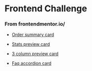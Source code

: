 # Frontend Challenge

### From frontendmentor.io/

- [Order summary card](https://pitermobile.github.io/Challenge/Order-summary/)

- [Stats preview card](https://pitermobile.github.io/Challenge/Stats-preview-card/)

- [3 column preview card](https://pitermobile.github.io/Challenge/3-column-preview/)

- [Faq accordion card](https://pitermobile.github.io/Challenge/Faq-accordion-card/)
